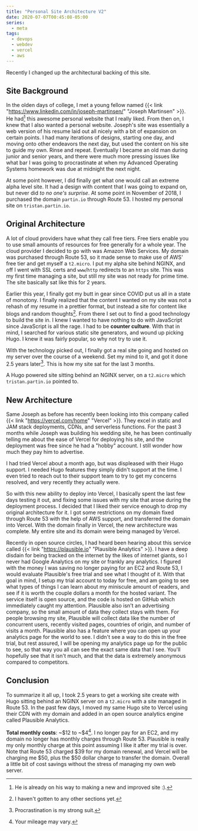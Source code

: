 ```yaml
---
title: "Personal Site Architecture V2"
date: 2020-07-07T00:45:08-05:00
series:
  - meta
tags:
  - devops
  - webdev
  - vercel
  - aws
---
```


Recently I changed up the architectural backing of this site.

<!--more-->

## Site Background

In the olden days of college, I met a young fellow named
{{< link "https://www.linkedin.com/in/joseph-martinsen/" "Joseph Martinsen" >}}.
He had[^1] this awesome personal website that I really liked. From then on, I
knew that I also wanted a personal website. Joseph's site was essentially a web
version of his resume laid out all nicely with a bit of expansion on certain
points. I had many iterations of designs, starting one day, and moving onto
other endeavors the next day, but used the content on his site to guide my own.
Rinse and repeat. Eventually I became an old man during junior and senior years,
and there were much more pressing issues like what bar I was going to
procrastinate at when my Advanced Operating Systems homework was due at midnight
the next night.

At some point however, I did finally get what one would call an extreme alpha
level site. It had a design with content that I was going to expand on, but
never did _to no one's surprise_. At some point in November of 2018, I purchased
the domain `partin.io` through Route 53. I hosted my personal site on
`tristan.partin.io`.

## Original Architecture

A lot of cloud providers have what they call free tiers. Free tiers enable you
to use small amounts of resources for free generally for a whole year. The cloud
provider I decided to go with was Amazon Web Services. My domain was purchased
through Route 53, so it made sense to make use of AWS' free tier and get myself
a `t2.micro`. I put my alpha site behind NGINX, and off I went with SSL certs
and `www`/`http` redirects to an `https` site. This was my first time managing a
site, but still my site was not ready for prime time. The site basically sat
like this for 2 years.

Earlier this year, I finally got my butt in gear since COVID put us all in a
state of monotony. I finally realized that the content I wanted on my site was
not a rehash of my resume in a prettier format, but instead a site for content
like blogs and random thoughts[^2]. From there I set out to find a good
technology to build the site in. I knew I wanted to have nothing to do with
JavaScript since JavaScript is all the rage. I had to be **counter culture**.
With that in mind, I searched for various static site generators, and wound up
picking Hugo. I knew it was fairly popular, so why not try to use it.

With the technology picked out, I finally got a real site going and hosted on my
server over the course of a weekend. Set my mind to it, and got it done 2.5
years later[^3]. This is how my site sat for the last 3 months.

A Hugo powered site sitting behind an NGINX server, on a `t2.micro` which
`tristan.partin.io` pointed to.

## New Architecture

Same Joseph as before has recently been looking into this company called
{{< link "https://vercel.com/home" "Vercel" >}}. They excel in static and JAM
stack deployments, CDNs, and serverless functions. For the past 3 months while
Joseph was building his wedding site, he has been continually telling me about
the ease of Vercel for deploying his site, and the deployment was free since he
had a "hobby" account. I still wonder how much they pay him to advertise.

I had tried Vercel about a month ago, but was displeased with their Hugo
support. I needed Hugo features they simply didn't support at the time. I even
tried to reach out to their support team to try to get my concerns resolved, and
very recently they actually were.

So with this new ability to deploy into Vercel, I basically spent the last few
days testing it out, and fixing some issues with my site that arose during the
deployment process. I decided that I liked their service enough to drop my
original architecture for it. I got some restrictions on my domain fixed through
Route 53 with the help of AWS support, and transferred the domain into Vercel.
With the domain finally in Vercel, the new architecture was complete. My entire
site and its domain were being managed by Vercel.

Recently in open source circles, I had heard been hearing about this service
called {{< link "https://plausible.io" "Plausible Analytics" >}}. I have a deep
disdain for being tracked on the internet by the likes of internet giants, so I
never had Google Analytics on my site or frankly any analytics. I figured with
the money I was saving no longer paying for an EC2 and Route 53, I would
evaluate Plausible's free trial and see what I thought of it. With that goal in
mind, I setup my trial account to today for free, and am going to see what types
of things I can learn about my miniscule amount of readers, and see if it is
worth the couple dollars a month for the hosted variant. The service itself is
open source, and the code is hosted on GitHub which immediately caught my
attention. Plausible also isn't an advertising company, so the small amount of
data they collect stays with them. For people browsing my site, Plausible will
collect data like the number of concurrent users, recently visited pages,
countries of origin, and number of visits a month. Plausible also has a feature
where you can open up your analytics page for the world to see. I didn't see a
way to do this in the free trial, but rest assured, I will be opening my
analytics page up for the public to see, so that way you all can see the exact
same data that I see. You'll hopefully see that it isn't much, and that the data
is extremely anonymous compared to competitors.

## Conclusion

To summarize it all up, I took 2.5 years to get a working site create with Hugo
sitting behind an NGINX server on a `t2.micro` with a site managed in Route 53.
In the past few days, I moved my same Hugo site to Vercel using their CDN with
my domain and added in an open source analytics engine called Plausible
Analytics.

**Total monthly costs**: ~\$12 to ~\$4[^4]. I no longer pay for an EC2, and my
domain no longer has monthly charges through Route 53. Plausible is really my
only monthly charge at this point assuming I like it after my trial is over.
Note that Route 53 charged \$39 for my domain renewal, and Vercel will be
charging me \$50, plus the \$50 dollar charge to transfer the domain. Overall a
little bit of cost savings without the stress of managing my own web server.

[^1]: He is already on his way to making a new and improved site :).
[^2]: I haven't gotten to any other sections yet.
[^3]: Procrastination is my strong suit.
[^4]: Your mileage may vary.
